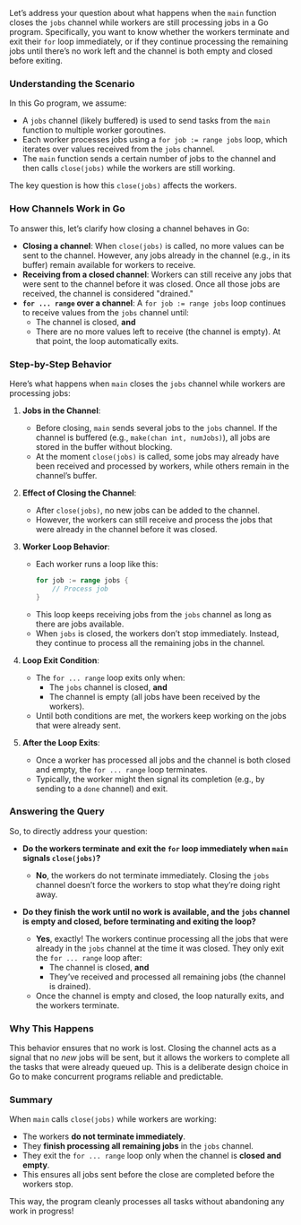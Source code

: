 Let’s address your question about what happens when the `main` function closes the `jobs` channel while workers are still processing jobs in a Go program. Specifically, you want to know whether the workers terminate and exit their `for` loop immediately, or if they continue processing the remaining jobs until there’s no work left and the channel is both empty and closed before exiting.

### Understanding the Scenario

In this Go program, we assume:
- A `jobs` channel (likely buffered) is used to send tasks from the `main` function to multiple worker goroutines.
- Each worker processes jobs using a `for job := range jobs` loop, which iterates over values received from the `jobs` channel.
- The `main` function sends a certain number of jobs to the channel and then calls `close(jobs)` while the workers are still working.

The key question is how this `close(jobs)` affects the workers.

### How Channels Work in Go

To answer this, let’s clarify how closing a channel behaves in Go:
- **Closing a channel**: When `close(jobs)` is called, no more values can be sent to the channel. However, any jobs already in the channel (e.g., in its buffer) remain available for workers to receive.
- **Receiving from a closed channel**: Workers can still receive any jobs that were sent to the channel before it was closed. Once all those jobs are received, the channel is considered "drained."
- **`for ... range` over a channel**: A `for job := range jobs` loop continues to receive values from the `jobs` channel until:
  - The channel is closed, **and**
  - There are no more values left to receive (the channel is empty).
  At that point, the loop automatically exits.

### Step-by-Step Behavior

Here’s what happens when `main` closes the `jobs` channel while workers are processing jobs:

1. **Jobs in the Channel**:
   - Before closing, `main` sends several jobs to the `jobs` channel. If the channel is buffered (e.g., `make(chan int, numJobs)`), all jobs are stored in the buffer without blocking.
   - At the moment `close(jobs)` is called, some jobs may already have been received and processed by workers, while others remain in the channel’s buffer.

2. **Effect of Closing the Channel**:
   - After `close(jobs)`, no new jobs can be added to the channel.
   - However, the workers can still receive and process the jobs that were already in the channel before it was closed.

3. **Worker Loop Behavior**:
   - Each worker runs a loop like this:
     ```go
     for job := range jobs {
         // Process job
     }
     ```
   - This loop keeps receiving jobs from the `jobs` channel as long as there are jobs available.
   - When `jobs` is closed, the workers don’t stop immediately. Instead, they continue to process all the remaining jobs in the channel.

4. **Loop Exit Condition**:
   - The `for ... range` loop exits only when:
     - The `jobs` channel is closed, **and**
     - The channel is empty (all jobs have been received by the workers).
   - Until both conditions are met, the workers keep working on the jobs that were already sent.

5. **After the Loop Exits**:
   - Once a worker has processed all jobs and the channel is both closed and empty, the `for ... range` loop terminates.
   - Typically, the worker might then signal its completion (e.g., by sending to a `done` channel) and exit.

### Answering the Query

So, to directly address your question:

- **Do the workers terminate and exit the `for` loop immediately when `main` signals `close(jobs)`?**
  - **No**, the workers do not terminate immediately. Closing the `jobs` channel doesn’t force the workers to stop what they’re doing right away.

- **Do they finish the work until no work is available, and the `jobs` channel is empty and closed, before terminating and exiting the loop?**
  - **Yes**, exactly! The workers continue processing all the jobs that were already in the `jobs` channel at the time it was closed. They only exit the `for ... range` loop after:
    - The channel is closed, **and**
    - They’ve received and processed all remaining jobs (the channel is drained).
  - Once the channel is empty and closed, the loop naturally exits, and the workers terminate.

### Why This Happens

This behavior ensures that no work is lost. Closing the channel acts as a signal that no *new* jobs will be sent, but it allows the workers to complete all the tasks that were already queued up. This is a deliberate design choice in Go to make concurrent programs reliable and predictable.

### Summary

When `main` calls `close(jobs)` while workers are working:
- The workers **do not terminate immediately**.
- They **finish processing all remaining jobs** in the `jobs` channel.
- They exit the `for ... range` loop only when the channel is **closed and empty**.
- This ensures all jobs sent before the close are completed before the workers stop.

This way, the program cleanly processes all tasks without abandoning any work in progress!